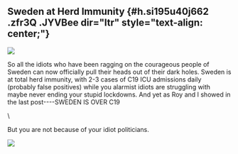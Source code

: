 
Sweden at Herd Immunity {#h.si195u40j662 .zfr3Q .JYVBee dir="ltr" style="text-align: center;"}
-----------------------

[![](https://lh4.googleusercontent.com/yNwQApQ80YYtxPg86cgyccl1hJLtaEs0oTZCNDC036U5f1Y-zIT5lsRJgEI_kJmcS5XpEc8U_VX7WGqBkiBSTar9jbiKaCaGLduAgkIlGvqdw24nGZ4=w1280)](https://www.google.com/url?q=https%3A%2F%2Fredcap.med.usc.edu%2Fsurveys%2F%3Fs%3DJ7KEL4YTKT&sa=D&sntz=1&usg=AFQjCNGgmJPVlIxKzdq9Pd16K5HC0kstRQ)

So all the idiots who have been ragging on the courageous people of
Sweden can now officially pull their heads out of their dark holes.
Sweden is at total herd immunity, with 2-3 cases of C19 ICU admissions
daily (probably false positives) while you alarmist idiots are
struggling with maybe never ending your stupid lockdowns. And yet as Roy
and I showed in the last post----SWEDEN IS OVER C19

\

But you are not because of your idiot politicians.

![](https://lh6.googleusercontent.com/JI8gQ3MiAlZV0tohCpnS6Wzy1zjsz-H424LQOFN8wtgkR-e8Y9Z1VcgDZ-0x0Vq3fCBDcV2QX2q6LSfc0meEhONcsaud5c3lbV7BTwZFpeC65N0btA=w1280)
